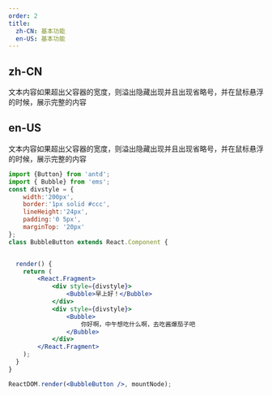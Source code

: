 ```yaml
---
order: 2
title:
  zh-CN: 基本功能
  en-US: 基本功能
---
```

## zh-CN

文本内容如果超出父容器的宽度，则溢出隐藏出现并且出现省略号，并在鼠标悬浮的时候，展示完整的内容

## en-US

文本内容如果超出父容器的宽度，则溢出隐藏出现并且出现省略号，并在鼠标悬浮的时候，展示完整的内容

````jsx
import {Button} from 'antd'; 
import { Bubble} from 'ems';
const divstyle = {
    width:'200px',
    border:'1px solid #ccc',
    lineHeight:'24px',
    padding:'0 5px',
    marginTop: '20px'
};
class BubbleButton extends React.Component {


  render() {
    return (
        <React.Fragment>
            <div style={divstyle}>
                <Bubble>早上好！</Bubble>
            </div> 
            <div style={divstyle}>
                <Bubble>
                    你好啊，中午想吃什么啊，去吃酱爆茄子吧
                </Bubble>
            </div> 
        </React.Fragment>
    );
  }
}

ReactDOM.render(<BubbleButton />, mountNode);
````
